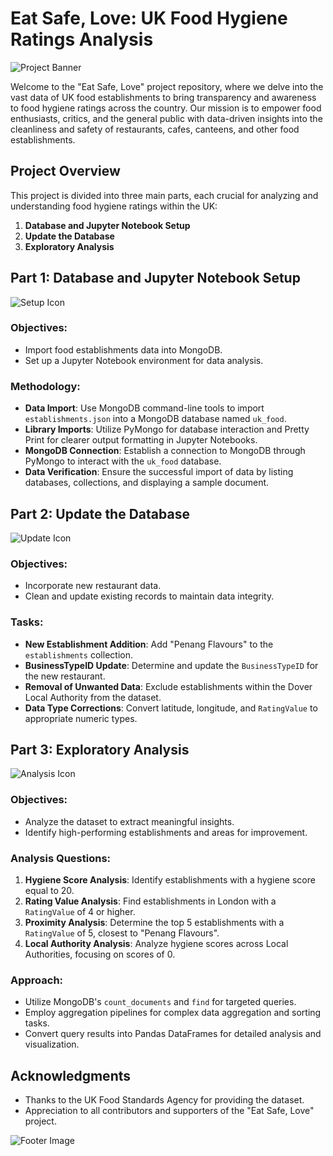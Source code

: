 # Eat Safe, Love: UK Food Hygiene Ratings Analysis

![Project Banner](https://github.githubassets.com/images/icons/emoji/unicode/1f343.png) <!-- Leaf icon for nature/health -->

Welcome to the "Eat Safe, Love" project repository, where we delve into the vast data of UK food establishments to bring transparency and awareness to food hygiene ratings across the country. Our mission is to empower food enthusiasts, critics, and the general public with data-driven insights into the cleanliness and safety of restaurants, cafes, canteens, and other food establishments.

## Project Overview

This project is divided into three main parts, each crucial for analyzing and understanding food hygiene ratings within the UK:

1. **Database and Jupyter Notebook Setup**
2. **Update the Database**
3. **Exploratory Analysis**

## Part 1: Database and Jupyter Notebook Setup

![Setup Icon](https://github.githubassets.com/images/icons/emoji/unicode/2699.png)

### Objectives:
- Import food establishments data into MongoDB.
- Set up a Jupyter Notebook environment for data analysis.

### Methodology:
- **Data Import**: Use MongoDB command-line tools to import `establishments.json` into a MongoDB database named `uk_food`.
- **Library Imports**: Utilize PyMongo for database interaction and Pretty Print for clearer output formatting in Jupyter Notebooks.
- **MongoDB Connection**: Establish a connection to MongoDB through PyMongo to interact with the `uk_food` database.
- **Data Verification**: Ensure the successful import of data by listing databases, collections, and displaying a sample document.

## Part 2: Update the Database

![Update Icon](https://github.githubassets.com/images/icons/emoji/unicode/1f504.png)

### Objectives:
- Incorporate new restaurant data.
- Clean and update existing records to maintain data integrity.

### Tasks:
- **New Establishment Addition**: Add "Penang Flavours" to the `establishments` collection.
- **BusinessTypeID Update**: Determine and update the `BusinessTypeID` for the new restaurant.
- **Removal of Unwanted Data**: Exclude establishments within the Dover Local Authority from the dataset.
- **Data Type Corrections**: Convert latitude, longitude, and `RatingValue` to appropriate numeric types.

## Part 3: Exploratory Analysis

![Analysis Icon](https://github.githubassets.com/images/icons/emoji/unicode/1f50e.png)

### Objectives:
- Analyze the dataset to extract meaningful insights.
- Identify high-performing establishments and areas for improvement.

### Analysis Questions:
1. **Hygiene Score Analysis**: Identify establishments with a hygiene score equal to 20.
2. **Rating Value Analysis**: Find establishments in London with a `RatingValue` of 4 or higher.
3. **Proximity Analysis**: Determine the top 5 establishments with a `RatingValue` of 5, closest to "Penang Flavours".
4. **Local Authority Analysis**: Analyze hygiene scores across Local Authorities, focusing on scores of 0.

### Approach:
- Utilize MongoDB's `count_documents` and `find` for targeted queries.
- Employ aggregation pipelines for complex data aggregation and sorting tasks.
- Convert query results into Pandas DataFrames for detailed analysis and visualization.

## Acknowledgments

- Thanks to the UK Food Standards Agency for providing the dataset.
- Appreciation to all contributors and supporters of the "Eat Safe, Love" project.

![Footer Image](https://github.githubassets.com/images/icons/emoji/unicode/1f37d.png) <!-- Fork and knife with plate icon for food -->
